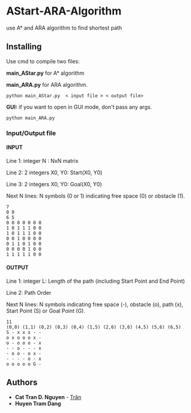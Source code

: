 # AStart-ARA-Algorithm
use A* and ARA algorithm to find shortest path


## Installing

Use cmd to compile two files:

**main_AStar.py** for A* algorithm

**main_ARA.py** for ARA algorithm.
```
python main_AStar.py  < input file > < output file> 
```
**GUI:** if you want to open in GUI mode, don't pass any args.
```
python main_ARA.py
```

### Input/Output file

#### INPUT 
Line 1: integer N : NxN matrix

Line 2: 2 integers X0, Y0: Start(X0, Y0)

Line 3: 2 integers X0, Y0: Goal(X0, Y0)

Next N lines:
N symbols (0 or 1) indicating free space (0) or obstacle (1). 

```
7
0 0
6 5
0 0 0 0 0 0 0
1 0 1 1 1 0 0
1 0 1 1 1 0 0
0 0 1 0 0 0 0
0 1 1 0 1 0 0
0 0 0 0 1 0 0
1 1 1 1 1 0 0
```
#### OUTPUT

Line 1: integer L: Length of the path (including Start Point and End Point)

Line 2: Path Order

Next N lines:
N symbols indicating free space (-), obstacle (o), path (x), Start Point (S) or Goal Point (G).

```
11
(0,0) (1,1) (0,2) (0,3) (0,4) (1,5) (2,6) (3,6) (4,5) (5,6) (6,5) 
S - x x x - -
o x o o o x -
o - o o o - x
- - o - - - x
- o o - o x -
- - - - o - x
o o o o o G -
```

## Authors

* **Cat Tran D. Nguyen** - [Trân](https://github.com/HeyIamKi)
* **Huyen Tram Dang**


